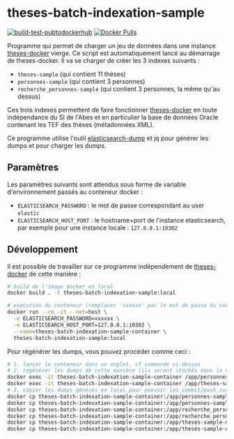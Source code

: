 # theses-batch-indexation-sample

[![build-test-pubtodockerhub](https://github.com/abes-esr/theses-batch-indexation-sample/actions/workflows/build-test-pubtodockerhub.yml/badge.svg)](https://github.com/abes-esr/theses-batch-indexation-sample/actions/workflows/build-test-pubtodockerhub.yml) [![Docker Pulls](https://img.shields.io/docker/pulls/abesesr/theses.svg)](https://hub.docker.com/r/abesesr/theses/)

Programme qui permet de charger un jeu de données dans une instance [theses-docker](https://github.com/abes-esr/theses-docker) vierge.
Ce script est automatiquement lancé au démarrage de theses-docker. Il va se charger de créer les 3 indexes suivants :
- `theses-sample` (qui contient 11 thèses)
- `personnes-sample` (qui contient 3 personnes)
- `recherche_personnes-sample` (qui contient 3 personnes, la même qu'au dessus)

Ces trois indexes permettent de faire fonctionner [theses-docker](https://github.com/abes-esr/theses-docker) en toute indépendance du SI de l'Abes et en particulier la base de données Oracle contenant les TEF des thèses (métadonnées XML).

Ce programme utilise l'outil [elasticsearch-dump](https://github.com/elasticsearch-dump/elasticsearch-dump) et jq pour générer les dumps et pour charger les dumps.

## Paramètres

Les paramètres suivants sont attendus sous forme de variable d'environnement passés au conteneur docker :
- `ELASTICSEARCH_PASSWORD` : le mot de passe correspondant au user `elastic`
- `ELASTICSEARCH_HOST_PORT` : le hostname+port de l'instance elasticsearch, par exemple pour une instance locale : `127.0.0.1:10302` 

## Développement

Il est possible de travailler sur ce programme indépendement de [theses-docker](https://github.com/abes-esr/theses-docker) de cette manière :
```bash
# build de l'image docker en local
docker build . -t theses-batch-indexation-sample:local

# execution du conteneur (remplacer 'xxxxxx' par le mot de passe du user 'elastic')
docker run --rm -it --net=host \
  -e ELASTICSEARCH_PASSWORD=xxxxxx \
  -e ELASTICSEARCH_HOST_PORT=127.0.0.1:10302 \
  --name=theses-batch-indexation-sample-container \
  theses-batch-indexation-sample:local
```

Pour régénérer les dumps, vous pouvez procéder comme ceci :
```bash
# 1. lancer le conteneur dans un onglet, cf commande ci-dessus
# 2. regénérer les dumps de cette manière (ils seront stockés dans le conteneur)
docker exec -it theses-batch-indexation-sample-container /app/personnes-sample-dump.sh
docker exec -it theses-batch-indexation-sample-container /app/theses-sample-dump.sh
# 3. copier les dumps générés en local pour pouvoir les commit/push sur git si souhaité
docker cp theses-batch-indexation-sample-container:/app/personnes-sample-data.json ./personnes-sample-data.json
docker cp theses-batch-indexation-sample-container:/app/personnes-sample-mapping.json ./personnes-sample-mapping.json
docker cp theses-batch-indexation-sample-container:/app/recherche_personnes-sample-data.json ./recherche_personnes-sample-data.json
docker cp theses-batch-indexation-sample-container:/app/recherche_personnes-sample-mapping.json ./recherche_personnes-sample-mapping.json
docker cp theses-batch-indexation-sample-container:/app/theses-sample-mapping.json ./theses-sample-mapping.json
docker cp theses-batch-indexation-sample-container:/app/theses-sample-data.json ./theses-sample-data.json
```
